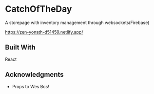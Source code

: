 # CatchOfTheDay

A storepage with inventory management through websockets(Firebase)

https://zen-yonath-d51459.netlify.app/

## Built With
React


## Acknowledgments

* Props to Wes Bos!


